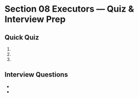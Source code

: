 # Section 08 Executors — Quiz & Interview Prep

## Quick Quiz
1. 
2. 
3. 

## Interview Questions
- 
- 

